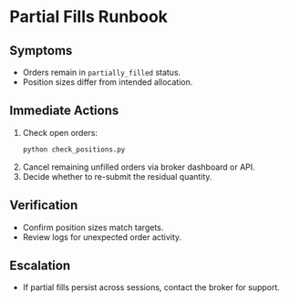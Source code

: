 # Partial Fills Runbook

## Symptoms
- Orders remain in `partially_filled` status.
- Position sizes differ from intended allocation.

## Immediate Actions
1. Check open orders:
   ```bash
   python check_positions.py
   ```
2. Cancel remaining unfilled orders via broker dashboard or API.
3. Decide whether to re-submit the residual quantity.

## Verification
- Confirm position sizes match targets.
- Review logs for unexpected order activity.

## Escalation
- If partial fills persist across sessions, contact the broker for support.
